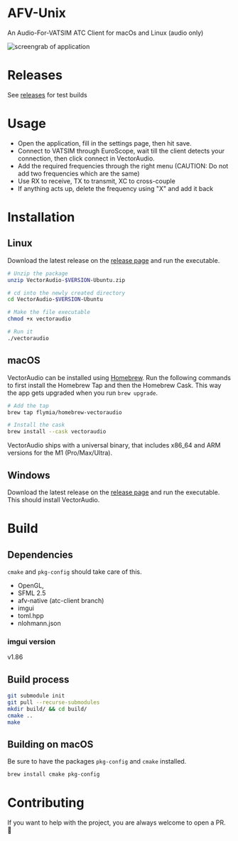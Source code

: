 # AFV-Unix
 An Audio-For-VATSIM ATC Client for macOs and Linux (audio only)

 ![screengrab of application](https://i.imgur.com/IumERC2.png)

# Releases

See [releases](https://github.com/pierr3/VectorAudio/releases) for test builds

# Usage

 - Open the application, fill in the settings page, then hit save.
 - Connect to VATSIM through EuroScope, wait till the client detects your connection, then click connect in VectorAudio.
 - Add the required frequencies through the right menu (CAUTION: Do not add two frequencies which are the same)
 - Use RX to receive, TX to transmit, XC to cross-couple
 - If anything acts up, delete the frequency using "X" and add it back

# Installation

## Linux

Download the latest release on the [release page](https://github.com/pierr3/VectorAudio/releases) and run the executable.

```sh
# Unzip the package
unzip VectorAudio-$VERSION-Ubuntu.zip

# cd into the newly created directory
cd VectorAudio-$VERSION-Ubuntu

# Make the file executable
chmod +x vectoraudio

# Run it
./vectoraudio
```
## macOS

VectorAudio can be installed using [Homebrew](https://brew.sh/index). Run the following commands to first install the Homebrew Tap and then the Homebrew Cask. This way the app gets upgraded when you run `brew upgrade`.

```sh
# Add the tap
brew tap flymia/homebrew-vectoraudio

# Install the cask
brew install --cask vectoraudio
```

VectorAudio ships with a universal binary, that includes x86_64 and ARM versions for the M1 (Pro/Max/Ultra).

## Windows

Download the latest release on the [release page](https://github.com/pierr3/VectorAudio/releases) and run the executable. This should install VectorAudio.
# Build
## Dependencies

`cmake` and `pkg-config` should take care of this.

* OpenGL,
* SFML 2.5
* afv-native (atc-client branch) 
* imgui
* toml.hpp
* nlohmann.json

### imgui version

v1.86

## Build process

```sh
git submodule init
git pull --recurse-submodules
mkdir build/ && cd build/
cmake ..
make
```

## Building on macOS

Be sure to have the packages `pkg-config` and `cmake` installed.

```sh
brew install cmake pkg-config
```

# Contributing

If you want to help with the project, you are always welcome to open a PR. 🙂

